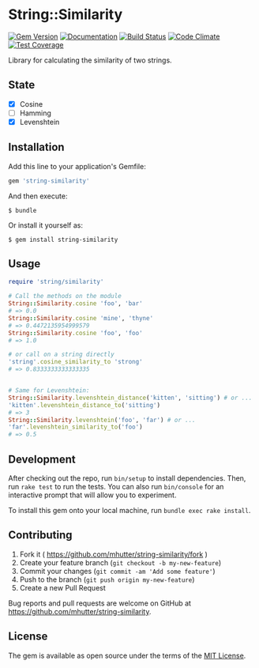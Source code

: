 # String::Similarity

[![Gem Version](https://badge.fury.io/rb/string-similarity.svg)](http://badge.fury.io/rb/string-similarity)
[![Documentation](http://img.shields.io/badge/docs-rdoc.info-blue.svg)](http://rubydoc.org/gems/string-similarity/frames)
[![Build Status](https://travis-ci.org/mhutter/string-similarity.svg)](https://travis-ci.org/mhutter/string-similarity)
[![Code Climate](https://codeclimate.com/github/mhutter/string-similarity/badges/gpa.svg)](https://codeclimate.com/github/mhutter/string-similarity)
[![Test Coverage](https://codeclimate.com/github/mhutter/string-similarity/badges/coverage.svg)](https://codeclimate.com/github/mhutter/string-similarity/coverage)

Library for calculating the similarity of two strings.

## State

- [x] Cosine
- [ ] Hamming
- [x] Levenshtein

## Installation

Add this line to your application's Gemfile:

```ruby
gem 'string-similarity'
```

And then execute:

    $ bundle

Or install it yourself as:

    $ gem install string-similarity

## Usage

```ruby
require 'string/similarity'

# Call the methods on the module
String::Similarity.cosine 'foo', 'bar'
# => 0.0
String::Similarity.cosine 'mine', 'thyne'
# => 0.4472135954999579
String::Similarity.cosine 'foo', 'foo'
# => 1.0

# or call on a string directly
'string'.cosine_similarity_to 'strong'
# => 0.8333333333333335


# Same for Levenshtein:
String::Similarity.levenshtein_distance('kitten', 'sitting') # or ...
'kitten'.levenshtein_distance_to('sitting')
# => 3
String::Similarity.levenshtein('foo', 'far') # or ...
'far'.levenshtein_similarity_to('foo')
# => 0.5
```

## Development

After checking out the repo, run `bin/setup` to install dependencies. Then, run `rake test` to run the tests. You can also run `bin/console` for an interactive prompt that will allow you to experiment.

To install this gem onto your local machine, run `bundle exec rake install`.

## Contributing

1. Fork it ( https://github.com/mhutter/string-similarity/fork )
2. Create your feature branch (`git checkout -b my-new-feature`)
3. Commit your changes (`git commit -am 'Add some feature'`)
4. Push to the branch (`git push origin my-new-feature`)
5. Create a new Pull Request


Bug reports and pull requests are welcome on GitHub at https://github.com/mhutter/string-similarity.


## License

The gem is available as open source under the terms of the [MIT License](http://opensource.org/licenses/MIT).
